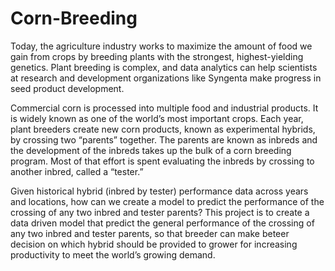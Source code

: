 # Corn-Breeding

Today, the agriculture industry works to maximize the amount of food we gain from crops by breeding
plants with the strongest, highest-yielding genetics. Plant breeding is complex, and data analytics can help
scientists at research and development organizations like Syngenta make progress in seed product development.

Commercial corn is processed into multiple food and industrial products. It is widely known as one of the
world’s most important crops. Each year, plant breeders create new corn products, known as experimental
hybrids, by crossing two “parents” together. The parents are known as inbreds and the development of the
inbreds takes up the bulk of a corn breeding program. Most of that effort is spent evaluating the inbreds by
crossing to another inbred, called a “tester.”

Given historical hybrid (inbred by tester) performance data across years and locations, how can we create a
model to predict the performance of the crossing of any two inbred and tester parents?
This project is to create a data driven model that predict the general performance of the crossing of any two
inbred and tester parents, so that breeder can make beteer decision on which hybrid should be provided to
grower for increasing productivity to meet the world’s growing demand.

